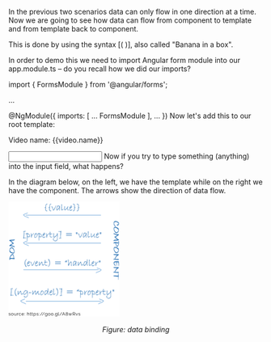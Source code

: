 In the previous two scenarios data can only flow in one direction at a time.
Now we are going to see how data can flow from component to template and from template back to
component.

This is done by using the syntax [( )], also called "Banana in a box".

In order to demo this we need to import Angular form module into our
app.module.ts – do you recall how we did our imports?

  import { FormsModule } from '@angular/forms';

  ...

  @NgModule({
    imports: [
      ...
      FormsModule
    ],
    ...
  })
Now let's add this to our root template:

 <p>Video name: {{video.name}}</p> <!-- keep in mind that '{{ }}' gets data from the compontent -->
 <input [(ngModel)] = "video.name"/>
Now if you try to type something (anything) into the input field, what happens?

In the diagram below, on the left, we have the template while on the right we have the component. The arrows show the direction of data flow.

![data binding](/images/data-binding.png)
*<center>Figure: data binding </center>*
